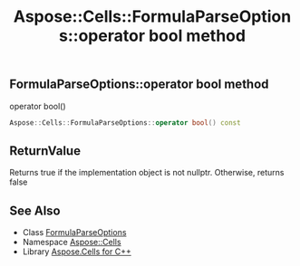 ﻿---
title: Aspose::Cells::FormulaParseOptions::operator bool method
linktitle: operator bool
second_title: Aspose.Cells for C++ API Reference
description: 'Aspose::Cells::FormulaParseOptions::operator bool method. operator bool() in C++.'
type: docs
weight: 400
url: /cpp/aspose.cells/formulaparseoptions/operator_bool/
---
## FormulaParseOptions::operator bool method


operator bool()

```cpp
Aspose::Cells::FormulaParseOptions::operator bool() const
```


## ReturnValue

Returns true if the implementation object is not nullptr. Otherwise, returns false

## See Also

* Class [FormulaParseOptions](../)
* Namespace [Aspose::Cells](../../)
* Library [Aspose.Cells for C++](../../../)
